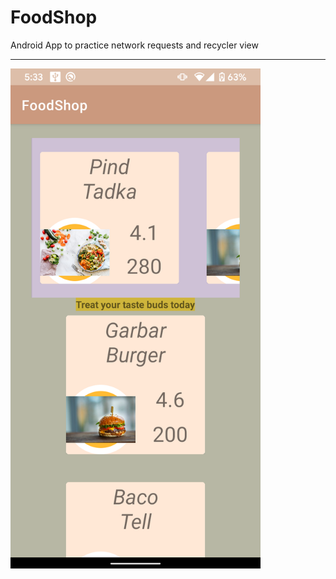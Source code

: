 # FoodShop
Android App to practice network requests and recycler view<hr>
<img src="unnamed.png" height="800" width="400">
